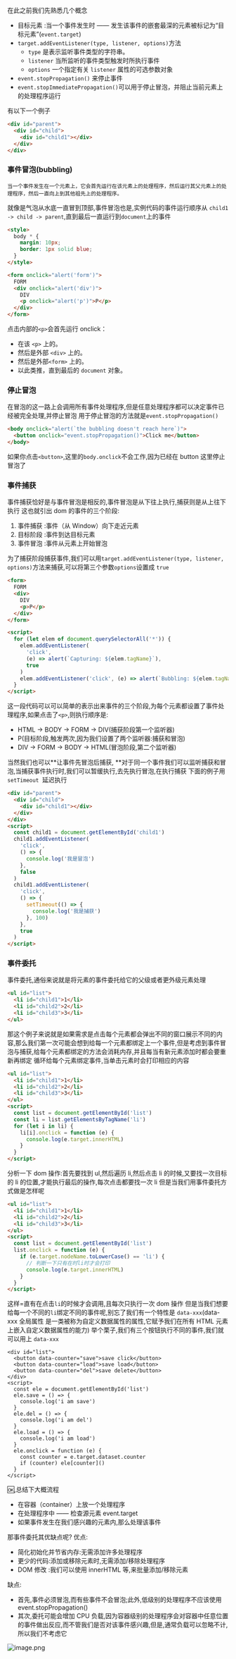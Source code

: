 在此之前我们先熟悉几个概念

- 目标元素 :当一个事件发生时 —— 发生该事件的嵌套最深的元素被标记为“目标元素”(`event.target`)
- `target.addEventListener(type, listener, options)`方法
  - `type` 是表示监听事件类型的字符串。
  - `listener` 当所监听的事件类型触发时所执行事件
  - `options` 一个指定有关 `listener` 属性的可选参数对象
- `event.stopPropagation()` 来停止事件
- `event.stopImmediatePropagation()`可以用于停止冒泡，并阻止当前元素上的处理程序运行

有以下一个例子

```html
<div id="parent">
  <div id="child">
    <div id="child1"></div>
  </div>
</div>
```

<a name="6fe45687"></a>

### 事件冒泡(bubbling)

```
当一个事件发生在一个元素上，它会首先运行在该元素上的处理程序，然后运行其父元素上的处理程序，然后一直向上到其他祖先上的处理程序。
```

就像是气泡从水底一直冒到顶部,事件冒泡也是,实例代码的事件运行顺序从 `child1 -> child -> parent`,直到最后一直运行到`document`上的事件

```html
<style>
  body * {
    margin: 10px;
    border: 1px solid blue;
  }
</style>

<form onclick="alert('form')">
  FORM
  <div onclick="alert('div')">
    DIV
    <p onclick="alert('p')">P</p>
  </div>
</form>
```

点击内部的`<p>`会首先运行 onclick：

- 在该 `<p>` 上的。
- 然后是外部 `<div>` 上的。
- 然后是外部`<form>` 上的。
- 以此类推，直到最后的 `document` 对象。

<a name="BtpnM"></a>

### 停止冒泡

在冒泡的这一路上会调用所有事件处理程序,但是任意处理程序都可以决定事件已经被完全处理,并停止冒泡 用于停止冒泡的方法就是`event.stopPropagation()`

```html
<body onclick="alert(`the bubbling doesn't reach here`)">
  <button onclick="event.stopPropagation()">Click me</button>
</body>
```

如果你点击`<button>`,这里的`body.onclick`不会工作,因为已经在 button 这里停止冒泡了

<a name="9124a7c9"></a>

### 事件捕获

事件捕获恰好是与事件冒泡是相反的,事件冒泡是从下往上执行,捕获则是从上往下执行
这也就引出 dom 的事件的三个阶段:

1. 事件捕获 :事件（从 Window）向下走近元素
1. 目标阶段 :事件到达目标元素
1. 事件冒泡 :事件从元素上开始冒泡

为了捕获阶段捕获事件,我们可以用`target.addEventListener(type, listener, options)`方法来捕获,可以将第三个参数`options`设置成 `true`

```html
<form>
  FORM
  <div>
    DIV
    <p>P</p>
  </div>
</form>

<script>
  for (let elem of document.querySelectorAll('*')) {
    elem.addEventListener(
      'click',
      (e) => alert(`Capturing: ${elem.tagName}`),
      true
    )
    elem.addEventListener('click', (e) => alert(`Bubbling: ${elem.tagName}`))
  }
</script>
```

这一段代码可以可以简单的表示出来事件的三个阶段,为每个元素都设置了事件处理程序,如果点击了`<p>`,则执行顺序是:

- HTML → BODY → FORM → DIV(捕获阶段第一个监听器)
- P(目标阶段,触发两次,因为我们设置了两个监听器:捕获和冒泡)
- DIV → FORM → BODY → HTML(冒泡阶段,第二个监听器)

当然我们也可以**让事件先冒泡后捕获, **对于同一个事件我们可以监听捕获和冒泡,当捕获事件执行时,我们可以暂缓执行,去先执行冒泡,在执行捕获 下面的例子用 `setTimeout`  延迟执行

```html
<div id="parent">
  <div id="child">
    <div id="child1"></div>
  </div>
</div>
<script>
  const child1 = document.getElementById('child1')
  child1.addEventListener(
    'click',
    () => {
      console.log('我是冒泡')
    },
    false
  )
  child1.addEventListener(
    'click',
    () => {
      setTimeout(() => {
        console.log('我是捕获')
      }, 100)
    },
    true
  )
</script>
```

<a name="09cbc59f"></a>

### 事件委托

事件委托,通俗来说就是将元素的事件委托给它的父级或者更外级元素处理

```html
<ul id="list">
  <li id="child1">1</li>
  <li id="child2">2</li>
  <li id="child3">3</li>
</ul>
```

那这个例子来说就是如果需求是点击每个元素都会弹出不同的窗口展示不同的内容,那么我们第一次可能会想到给每一个元素都绑定上一个事件,但是考虑到事件冒泡与捕获,给每个元素都绑定的方法会消耗内存,并且每当有新元素添加时都会要重新再绑定
循环给每个元素绑定事件,当单击元素时会打印相应的内容

```html
<ul id="list">
  <li id="child1">1</li>
  <li id="child2">2</li>
  <li id="child3">3</li>
</ul>
<script>
  const list = document.getElementById('list')
  const li = list.getElementsByTagName('li')
  for (let i in li) {
    li[i].onclick = function (e) {
      console.log(e.target.innerHTML)
    }
  }
</script>
```

分析一下 dom 操作:首先要找到 ul,然后遍历 li,然后点击 li 的时候,又要找一次目标的 li 的位置,才能执行最后的操作,每次点击都要找一次 li 但是当我们用事件委托方式做是怎样呢

```html
<ul id="list">
  <li id="child1">1</li>
  <li id="child2">2</li>
  <li id="child3">3</li>
</ul>
<script>
  const list = document.getElementById('list')
  list.onclick = function (e) {
    if (e.target.nodeName.toLowerCase() == 'li') {
      // 判断一下只有在时li时才会打印
      console.log(e.target.innerHTML)
    }
  }
</script>
```

这样=直有在点击`li`的时候才会调用,且每次只执行一次 dom 操作 但是当我们想要给每一个不同的`li`绑定不同的事件呢,别忘了我们有一个特性是 `data-xxx`(data-xxx 全局属性 是一类被称为自定义数据属性的属性,它赋予我们在所有 HTML 元素上嵌入自定义数据属性的能力)
举个栗子,我们有三个按钮执行不同的事件,我们就可以用上 `data-xxx`

```
<div id="list">
  <button data-counter="save">save click</button>
  <button data-counter="load">save load</button>
  <button data-counter="del">save delete</button>
</div>
<script>
  const ele = document.getElementById('list')
  ele.save = () => {
    console.log('i am save')
  }
  ele.del = () => {
    console.log('i am del')
  }
  ele.load = () => {
    console.log('i am load')
  }
  ele.onclick = function (e) {
    const counter = e.target.dataset.counter
    if (counter) ele[counter]()
  }
</script>
```

🆗,总结下大概流程

- 在容器（container）上放一个处理程序
- 在处理程序中 —— 检查源元素 event.target
- 如果事件发生在我们感兴趣的元素内,那么处理该事件

那事件委托其优缺点呢? 优点:

- 简化初始化并节省内存:无需添加许多处理程序
- 更少的代码:添加或移除元素时,无需添加/移除处理程序
- DOM 修改 :我们可以使用 innerHTML 等,来批量添加/移除元素

缺点:

- 首先,事件必须冒泡,而有些事件不会冒泡;此外,低级别的处理程序不应该使用 event.stopPropagation()
- 其次,委托可能会增加 CPU 负载,因为容器级别的处理程序会对容器中任意位置的事件做出反应,而不管我们是否对该事件感兴趣,但是,通常负载可以忽略不计,所以我们不考虑它

![image.png](https://cdn.nlark.com/yuque/0/2021/png/514813/1618022576832-4e10b897-f97b-45a8-b2da-9ed6012172b1.png#align=left&display=inline&height=312&margin=%5Bobject%20Object%5D&name=image.png&originHeight=312&originWidth=429&size=19234&status=done&style=none&width=429)
